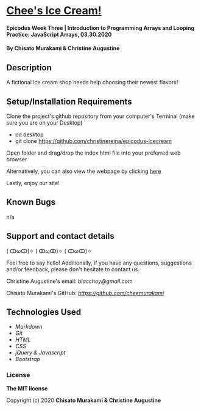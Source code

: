 # [Chee's Ice Cream!](https://christinereina.github.io/epicodus-icecream/)

#### Epicodus Week Three | Introduction to Programming Arrays and Looping Practice: JavaScript Arrays, 03.30.2020

#### By **Chisato Murakami & Christine Augustine**


## Description

A fictional ice cream shop needs help choosing their newest flavors!

## Setup/Installation Requirements

Clone the project's github repository from your computer's Terminal (make sure you are on your Desktop)

* cd desktop
* git clone https://github.com/christinereina/epicodus-icecream

Open folder and drag/drop the index.html file into your preferred web browser

Alternatively, you can also view the webpage by clicking [here](https://christinereina.github.io/epicodus-icecream/)

Lastly, enjoy our site!

## Known Bugs

n/a

## Support and contact details

( ↀωↀ)✧ ( ↀωↀ)✧ ( ↀωↀ)✧

Feel free to say hello! Additionally, if you have any questions, suggestions and/or feedback, please don't hesitate to contact us.

Christine Augustine's email:
_blacchoy@gmail.com_

Chisato Murakami's GitHub:
_https://github.com/cheemurakami_

## Technologies Used

* _Markdown_
* _Git_
* _HTML_
* _CSS_
* _jQuery & Javascript_
* _Bootstrap_  

### License

**The MIT license**

Copyright (c) 2020 **Chisato Murakami & Christine Augustine**
